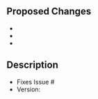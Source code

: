 <!-- General PR guidelines:

Most PRs should be opened against the main branch.

 -->

## Proposed Changes

-
-
-

## Description
- Fixes Issue #
- Version:
